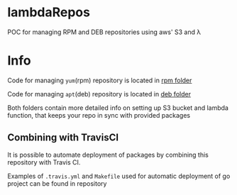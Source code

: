 # lambdaRepos
POC for managing RPM and DEB repositories using aws' S3 and λ

# Info
Code for managing `yum`(rpm) repository is located in [rpm folder](https://github.com/tactycal/lambdaRepos/tree/master/rpm)

Code for managing `apt`(deb) repository is located in [deb folder](https://github.com/tactycal/lambdaRepos/tree/master/deb)

Both folders contain more detailed info on setting up S3 bucket and lambda function, that keeps your repo in sync with provided packages

## Combining with TravisCI

It is possible to automate deployment of packages by combining this repository with Travis CI.

Examples of `.travis.yml` and `Makefile` used for automatic deployment of go project can be found in repository